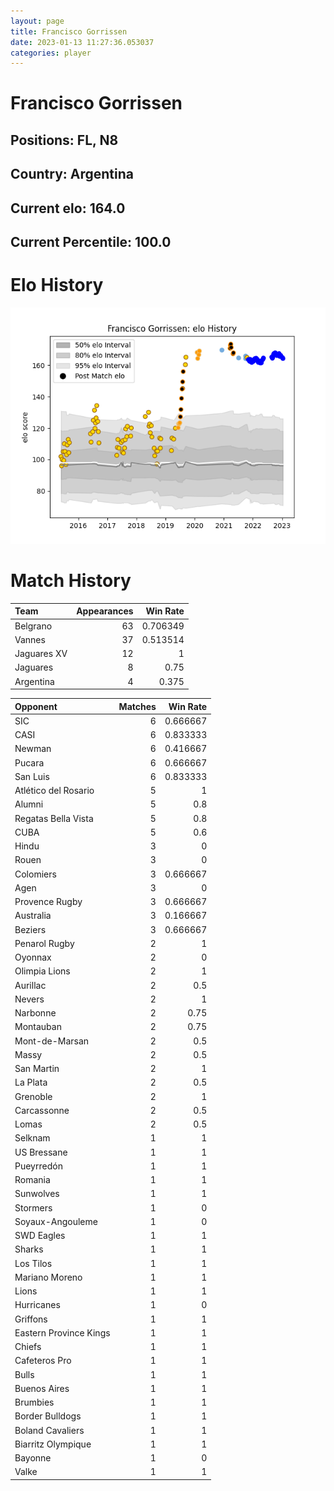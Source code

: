 ```yaml
---  
layout: page  
title: Francisco Gorrissen  
date: 2023-01-13 11:27:36.053037  
categories: player  
---
```

# Francisco Gorrissen

## Positions: FL, N8

## Country: Argentina

## Current elo: 164.0

## Current Percentile: 100.0

# Elo History


![elo history](history_FranciscoGorrissen.png)
# Match History


| Team        |   Appearances |   Win Rate |
|:------------|--------------:|-----------:|
| Belgrano    |            63 |   0.706349 |
| Vannes      |            37 |   0.513514 |
| Jaguares XV |            12 |   1        |
| Jaguares    |             8 |   0.75     |
| Argentina   |             4 |   0.375    |

| Opponent               |   Matches |   Win Rate |
|:-----------------------|----------:|-----------:|
| SIC                    |         6 |   0.666667 |
| CASI                   |         6 |   0.833333 |
| Newman                 |         6 |   0.416667 |
| Pucara                 |         6 |   0.666667 |
| San Luis               |         6 |   0.833333 |
| Atlético del Rosario   |         5 |   1        |
| Alumni                 |         5 |   0.8      |
| Regatas Bella Vista    |         5 |   0.8      |
| CUBA                   |         5 |   0.6      |
| Hindu                  |         3 |   0        |
| Rouen                  |         3 |   0        |
| Colomiers              |         3 |   0.666667 |
| Agen                   |         3 |   0        |
| Provence Rugby         |         3 |   0.666667 |
| Australia              |         3 |   0.166667 |
| Beziers                |         3 |   0.666667 |
| Penarol Rugby          |         2 |   1        |
| Oyonnax                |         2 |   0        |
| Olimpia Lions          |         2 |   1        |
| Aurillac               |         2 |   0.5      |
| Nevers                 |         2 |   1        |
| Narbonne               |         2 |   0.75     |
| Montauban              |         2 |   0.75     |
| Mont-de-Marsan         |         2 |   0.5      |
| Massy                  |         2 |   0.5      |
| San Martin             |         2 |   1        |
| La Plata               |         2 |   0.5      |
| Grenoble               |         2 |   1        |
| Carcassonne            |         2 |   0.5      |
| Lomas                  |         2 |   0.5      |
| Selknam                |         1 |   1        |
| US Bressane            |         1 |   1        |
| Pueyrredón             |         1 |   1        |
| Romania                |         1 |   1        |
| Sunwolves              |         1 |   1        |
| Stormers               |         1 |   0        |
| Soyaux-Angouleme       |         1 |   0        |
| SWD Eagles             |         1 |   1        |
| Sharks                 |         1 |   1        |
| Los Tilos              |         1 |   1        |
| Mariano Moreno         |         1 |   1        |
| Lions                  |         1 |   1        |
| Hurricanes             |         1 |   0        |
| Griffons               |         1 |   1        |
| Eastern Province Kings |         1 |   1        |
| Chiefs                 |         1 |   1        |
| Cafeteros Pro          |         1 |   1        |
| Bulls                  |         1 |   1        |
| Buenos Aires           |         1 |   1        |
| Brumbies               |         1 |   1        |
| Border Bulldogs        |         1 |   1        |
| Boland Cavaliers       |         1 |   1        |
| Biarritz Olympique     |         1 |   1        |
| Bayonne                |         1 |   0        |
| Valke                  |         1 |   1        |